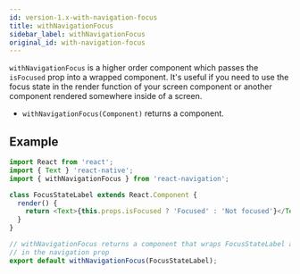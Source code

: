 ```yaml
---
id: version-1.x-with-navigation-focus
title: withNavigationFocus
sidebar_label: withNavigationFocus
original_id: with-navigation-focus
---
```


`withNavigationFocus` is a higher order component which passes the `isFocused` prop into a wrapped component. It's useful if you need to use the focus state in the render function of your screen component or another component rendered somewhere inside of a screen.

* `withNavigationFocus(Component)` returns a component.

## Example

```js
import React from 'react';
import { Text } 'react-native';
import { withNavigationFocus } from 'react-navigation';

class FocusStateLabel extends React.Component {
  render() {
    return <Text>{this.props.isFocused ? 'Focused' : 'Not focused'}</Text>;
  }
}

// withNavigationFocus returns a component that wraps FocusStateLabel and passes
// in the navigation prop
export default withNavigationFocus(FocusStateLabel);
```
